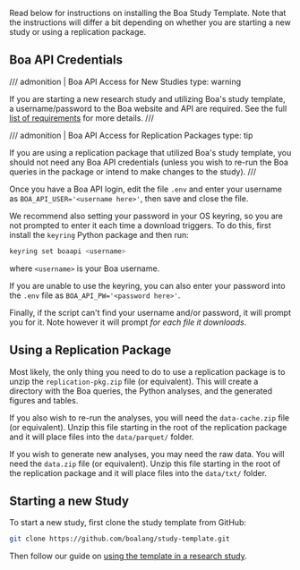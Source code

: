 Read below for instructions on installing the Boa Study Template.  Note that the instructions will differ a bit depending on whether you are starting a new study or using a replication package.

## Boa API Credentials

/// admonition | Boa API Access for New Studies
    type: warning

If you are starting a new research study and utilizing Boa's study template,
a username/password to the Boa website and API are required.  See the
full [list of requirements](requirements.md) for more details.
///

/// admonition | Boa API Access for Replication Packages
    type: tip

If you are using a replication package that utilized Boa's study template,
you should not need any Boa API credentials (unless you wish to re-run the
Boa queries in the package or intend to make changes to the study).
///

Once you have a Boa API login, edit the file `.env` and enter your
username as `BOA_API_USER='<username here>'`, then save and close the file.

We recommend also setting your password in your OS keyring, so you are not
prompted to enter it each time a download triggers.  To do this, first install
the `keyring` Python package and then run:

```sh linenums="0"
keyring set boaapi <username>
```

where `<username>` is your Boa username.

If you are unable to use the keyring, you can also enter your password into the `.env` file as
`BOA_API_PW='<password here>'`.

Finally, if the script can't find your
username and/or password, it will prompt you for it.  Note however it will
prompt *for each file it downloads*.

## Using a Replication Package

Most likely, the only thing you need to do to use a replication package is to unzip the `replication-pkg.zip` file (or equivalent).  This will create a directory with the Boa queries, the Python analyses, and the generated figures and tables.

If you also wish to re-run the analyses, you will need the `data-cache.zip` file (or equivalent).  Unzip this file starting in the root of the replication package and it will place files into the `data/parquet/` folder.

If you wish to generate new analyses, you may need the raw data.  You will need the `data.zip` file (or equivalent).  Unzip this file starting in the root of the replication package and it will place files into the `data/txt/` folder.

## Starting a new Study

To start a new study, first clone the study template from GitHub:

```sh linenums="0"
git clone https://github.com/boalang/study-template.git
```

Then follow our guide on [using the template in a research study](research/index.md).
